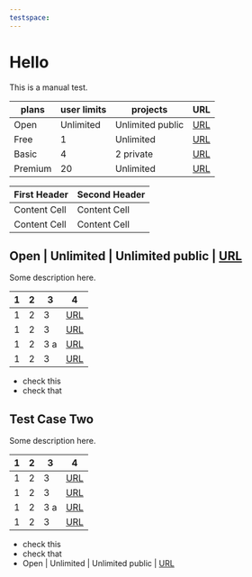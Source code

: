```yaml
---
testspace:
---
```


# Hello
This is a manual test.


plans         | user limits | projects          | URL
------------- | ----------- | ----------------- | ----
Open          | Unlimited   | Unlimited public  | [URL](https://github.com/marketplace/stridespace-com/plan/MDIyOk1hcmtldHBsYWNlTGlzdGluZ1BsYW41ODEy#pricing-and-setup)
Free          | 1           | Unlimited         | [URL](https://github.com/marketplace/stridespace-com/plan/MDIyOk1hcmtldHBsYWNlTGlzdGluZ1BsYW41NTY4#pricing-and-setup)
Basic         | 4           | 2 private         | [URL](https://github.com/marketplace/stridespace-com/plan/MLP_kgDNHoM#pricing-and-setup)
Premium       | 20          | Unlimited         | [URL](https://github.com/marketplace/stridespace-com/plan/MLP_kgDNHoQ#pricing-and-setup)

| First Header  | Second Header |
| ------------- | ------------- |
| Content Cell  | Content Cell  |
| Content Cell  | Content Cell  |


## Open          | Unlimited   | Unlimited public  | [URL](https://github.com/marketplace/stridespace-com/plan/MDIyOk1hcmtldHBsYWNlTGlzdGluZ1BsYW41ODEy#pricing-and-setup)
Some description here.


| 1  | 2 | 3 | 4
| --- | --- | --- | ---
| 1  | 2 | 3 | [URL]()
| 1  | 2 | 3 | [URL]()
| 1  | 2 | 3 a | [URL]()
| 1  | 2 | 3  | [URL]()


* check this  
* check that

## Test Case Two
Some description here.

| 1  | 2 | 3 | 4
| --- | --- | --- | ---
| 1  | 2 | 3 | [URL](https://github.com/marketplace/stridespace-com/plan/MDIyOk1hcmtldHBsYWNlTGlzdGluZ1BsYW41ODEy#pricing-and-setup)
| 1  | 2 | 3 | [URL](https://github.com/marketplace/stridespace-com/plan/MDIyOk1hcmtldHBsYWNlTGlzdGluZ1BsYW41ODEy#pricing-and-setup)
| 1  | 2 | 3 a | [URL](https://github.com/marketplace/stridespace-com/plan/MDIyOk1hcmtldHBsYWNlTGlzdGluZ1BsYW41ODEy#pricing-and-setup)
| 1  | 2 | 3  | [URL](https://github.com/marketplace/stridespace-com/plan/MDIyOk1hcmtldHBsYWNlTGlzdGluZ1BsYW41ODEy#pricing-and-setup)




* check this
* check that
* Open          | Unlimited   | Unlimited public  | [URL](https://github.com/marketplace/stridespace-com/plan/MDIyOk1hcmtldHBsYWNlTGlzdGluZ1BsYW41ODEy#pricing-and-setup)
